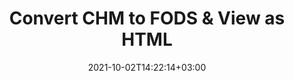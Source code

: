 ---
############################# Static ############################
layout: "autogen"
date: 2021-10-02T14:22:14+03:00
draft: false
path: "total/net/conversion/chm-to-fods/"

############################# Head ############################
head_title: "Convert CHM to FODS in C# VB.NET & View as HTML"
head_description: "Code example to convert CHM to FODS and 100+ other file formats in .NET (C#, VB.NET, ASP.NET & .NET Core) applications. Display the Converted FODS document as HTML viewer."

############################# Header ############################
title: "Convert CHM to FODS & View as HTML"
description: "Programmatically convert CHM to FODS in .NET applications using flexible options to customize the resultant document. Convert the complete document or specific pages based on page numbers or selective page ranges using the .NET document conversion library."

############################# SubMenu ############################
submenu:
    enable: false

############################# Content ############################
content:
    enable: true
    block:
    - title_left: "CHM to FODS Conversion in C# .NET"
      content_left: |
          CHM to FODS file conversion using C#. Add watermark and view the converted document as HTML without using any external software.

          -   Create **Converter** object to convert CHM document
          -   Set the convert options for FODS format
          -   Call **Convert** method of **Converter** class instance for conversion to FODS
          -   Set options for HTML viewer
          -   Create **Viewer** object to view converted FODS as HTML
          
      title_right: "Convert Whole Document or Specific Pages"
      content_right: |
          You require `GroupDocs.Conversion` & `GroupDocs.Viewer` namespaces to convert between a wide range of popular document types such as PDF, Microsoft Word, Excel, PowerPoint, Project, Outlook, HTML, diagrams and image file formats. Explore other [.NET APIs for Office documents](https://products.conholdate.com/total/net/) as offered by Conholdate.Total.
          
          Get the respective assembly files from the [downloads](https://downloads.conholdate.com/total/net) or fetch the whole package from [Nuget](https://www.nuget.org/packages/Conholdate.Total/) to add 'Conholdate.Total` directly in your workspace.
          
      code: |
          ```cs {linenos=false}
          // Convert CHM to FODS using GroupDocs.Conversion API
          // Create Converter object to convert CHM document
          using (Converter converter = new Converter("input.chm"))
          {
              // set the convert options for FODS format
              var convertOptions = converter.GetPossibleConversions()["fods"].ConvertOptions;

              // convert to FODS format
              converter.Convert("output.fods", convertOptions);
          }

          // Set options for HTML viewer
          HtmlViewOptions viewOptions = HtmlViewOptions.ForEmbeddedResources("output{0}.html");

          // Create Viewer object to view converted FODS as HTML
          using (Viewer viewer = new Viewer("output.fods"))
          {
              viewer.View(viewOptions);
          }
          ```
    - title_left: "Add Watermark to Converted FODS in C#"
      content_left: |
          Accurately convert documents (CHM to FODS) exactly as the original file and apply text or image watermarks to the converted document pages using C# .NET.

          -   Create **Converter** object to convert CHM document
          -   Create new instance of **WatermarkOptions** class
          -   Specify watermark properties (color, width, text, image etc)
          -   Instantiate the proper **ConvertOptions** class
          -   Set **Watermark** property of the **ConvertOptions** instance
          -   Call **Convert** method of **Converter** class instance for conversion to FODS
        
      title_right: "Source Document Information Extraction"
      content_right: |
          The documents information extraction feature not only allows getting the basic information about the source document file but it also supports extracting some valuable file-format specific information such as project start and end dates of a Microsoft Project file, any printing restrictions on a PDF document, list of folders enclosed in an Outlook data file etc. 

          Convert popular document file formats on different operating systems such as Windows, Linux or macOS while using platforms such as Windows Azure, Mono and Xamarin.
          
      code: |
          ```cs {linenos=false}
          // Create Converter object to convert CHM document
          using (Converter converter = new Converter("input.chm"))
          {
              // Create new instance of WatermarkOptions class
              WatermarkOptions watermark = new WatermarkOptions
              {
                  Text = "Sample watermark",
                  Color = Color.Red,
                  Width = 100,
                  Height = 100,
                  Background = true
              };

              // Instantiate the proper ConvertOptions class
              PdfConvertOptions options = new PdfConvertOptions
              {
                  Watermark = watermark
              };

              // convert to FODS format
              converter.Convert("output.fods", options);
          }
          ```
############################# About Formats ############################
about_formats:
    enable: false
############################# More Formats ############################
more_formats:
    enable: true
    auto: false
    other_out_formats: PDF DOCX DOT DOTX DOTM TXT RTF HTML MHTML XLS XLSX XLSM XLT XLTX XLTM CSV DIF PPT PPTX PPS PPSX POT POTX POTM ODT OTT OTP ODP ODS EMZ WMZ SVGZ TEX DCM WMF BMP PNG GIF JPEG TIFF
############################# Back to top ###############################
back_to_top:
  enable: true
---